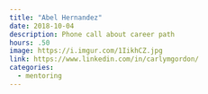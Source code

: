 ```yaml
---
title: "Abel Hernandez"
date: 2018-10-04
description: Phone call about career path
hours: .50
image: https://i.imgur.com/1IikhCZ.jpg
link: https://www.linkedin.com/in/carlymgordon/
categories:
  - mentoring
---
```

